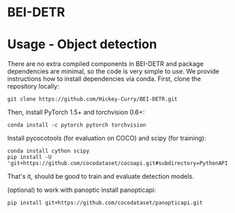 # BEI-DETR

# Usage - Object detection
There are no extra compiled components in BEI-DETR and package dependencies are minimal,
so the code is very simple to use. We provide instructions how to install dependencies via conda.
First, clone the repository locally:
```
git clone https://github.com/Hickey-Curry/BEI-DETR.git
```
Then, install PyTorch 1.5+ and torchvision 0.6+:
```
conda install -c pytorch pytorch torchvision
```
Install pycocotools (for evaluation on COCO) and scipy (for training):
```
conda install cython scipy
pip install -U 'git+https://github.com/cocodataset/cocoapi.git#subdirectory=PythonAPI'
```
That's it, should be good to train and evaluate detection models.

(optional) to work with panoptic install panopticapi:
```
pip install git+https://github.com/cocodataset/panopticapi.git
```
